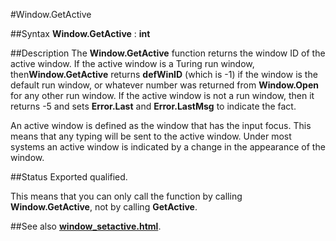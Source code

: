 
#Window.GetActive

##Syntax
**Window.GetActive** : **int**


##Description
The **Window.GetActive** function returns the window ID of the active window. If the active window is a Turing run window, then**Window.GetActive** returns **defWinID** (which is -1) if the window is the default run window, or whatever number was returned from **Window.Open** for any other run window. If the active window is not a run window, then it returns -5 and sets **Error.Last** and **Error.LastMsg** to indicate the fact.

An active window is defined as the window that has the input focus. This means that any typing will be sent to the active window. Under most systems an active window is indicated by a change in the appearance of the window.


##Status
Exported qualified.

This means that you can only call the function by calling **Window.GetActive**, not by calling **GetActive**.


##See also
**[window_setactive.html](Window.SetActive)**.


